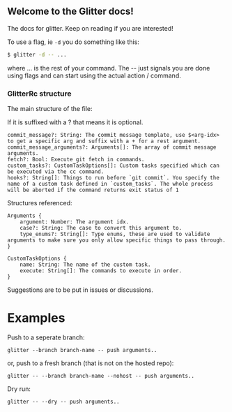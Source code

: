 ## Welcome to the Glitter docs!

The docs for glitter. Keep on reading if you are interested!

To use a flag, ie `-d`  you do something like this:
```sh
$ glitter -d -- ...
```
where ... is the rest of your command. The -- just signals you are done using flags and can start using the actual action / command.

### GlitterRc structure

The main structure of the file:

If it is suffixed with a ? that means it is optional.

```
commit_message?: String: The commit message template, use $<arg-idx> to get a specific arg and suffix with a + for a rest argument.
commit_message_arguments?: Arguments[]: The array of commit message arguments.
fetch?: Bool: Execute git fetch in commands.
custom_tasks?: CustomTaskOptions[]: Custom tasks specified which can be executed via the cc command.
hooks?: String[]: Things to run before `git commit`. You specify the name of a custom task defined in `custom_tasks`. The whole process will be aborted if the command returns exit status of 1
```

Structures referenced:

```
Arguments {
    argument: Number: The argument idx.
    case?: String: The case to convert this argument to.
    type_enums?: String[]: Type enums, these are used to validate arguments to make sure you only allow specific things to pass through.
}

CustomTaskOptions {
    name: String: The name of the custom task.
    execute: String[]: The commands to execute in order.
}
```

Suggestions are to be put in issues or discussions.

# Examples

Push to a seperate branch:

```
glitter --branch branch-name -- push arguments..
```
or, push to a fresh branch (that is not on the hosted repo):
```
glitter -- --branch branch-name --nohost -- push arguments..
```

Dry run:
```
glitter -- --dry -- push arguments..
```
